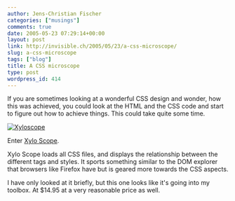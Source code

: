 ```yaml
---
author: Jens-Christian Fischer
categories: ["musings"]
comments: true
date: 2005-05-23 07:29:14+00:00
layout: post
link: http://invisible.ch/2005/05/23/a-css-microscope/
slug: a-css-microscope
tags: ["blog"]
title: A CSS microscope
type: post
wordpress_id: 414
---
```



If you are sometimes looking at a wonderful CSS design and wonder, how this was achieved, you could look at the HTML and the CSS code and start to figure out how to achieve things. This could take quite some time.



[![Xyloscope](/xyloscope-tm.jpg)](/xyloscope.png)



Enter [Xylo Scope](http://www.culturedcode.com/xyle/).



Xylo Scope loads all CSS files, and displays the relationship between the different tags and styles. It sports something similar to the DOM explorer that browsers like Firefox have but is geared more towards the CSS aspects. 



I have only looked at it briefly, but this one looks like it's going into my toolbox. At $14.95 at a very reasonable price as well.

